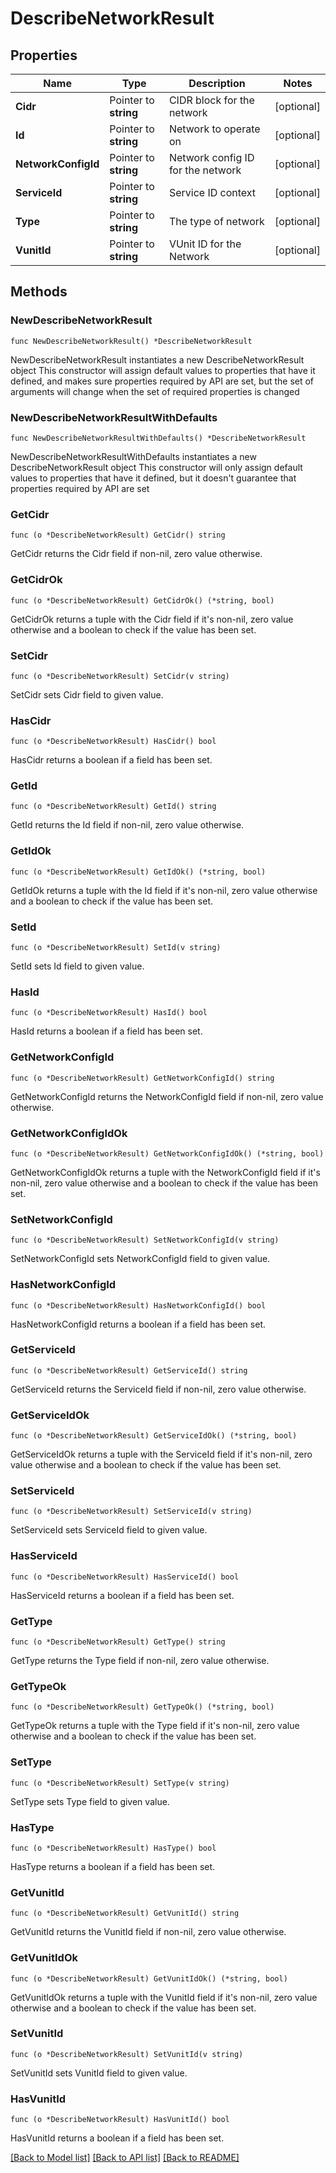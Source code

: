 # DescribeNetworkResult

## Properties

Name | Type | Description | Notes
------------ | ------------- | ------------- | -------------
**Cidr** | Pointer to **string** | CIDR block for the network | [optional] 
**Id** | Pointer to **string** | Network to operate on | [optional] 
**NetworkConfigId** | Pointer to **string** | Network config ID for the network | [optional] 
**ServiceId** | Pointer to **string** | Service ID context | [optional] 
**Type** | Pointer to **string** | The type of network | [optional] 
**VunitId** | Pointer to **string** | VUnit ID for the Network | [optional] 

## Methods

### NewDescribeNetworkResult

`func NewDescribeNetworkResult() *DescribeNetworkResult`

NewDescribeNetworkResult instantiates a new DescribeNetworkResult object
This constructor will assign default values to properties that have it defined,
and makes sure properties required by API are set, but the set of arguments
will change when the set of required properties is changed

### NewDescribeNetworkResultWithDefaults

`func NewDescribeNetworkResultWithDefaults() *DescribeNetworkResult`

NewDescribeNetworkResultWithDefaults instantiates a new DescribeNetworkResult object
This constructor will only assign default values to properties that have it defined,
but it doesn't guarantee that properties required by API are set

### GetCidr

`func (o *DescribeNetworkResult) GetCidr() string`

GetCidr returns the Cidr field if non-nil, zero value otherwise.

### GetCidrOk

`func (o *DescribeNetworkResult) GetCidrOk() (*string, bool)`

GetCidrOk returns a tuple with the Cidr field if it's non-nil, zero value otherwise
and a boolean to check if the value has been set.

### SetCidr

`func (o *DescribeNetworkResult) SetCidr(v string)`

SetCidr sets Cidr field to given value.

### HasCidr

`func (o *DescribeNetworkResult) HasCidr() bool`

HasCidr returns a boolean if a field has been set.

### GetId

`func (o *DescribeNetworkResult) GetId() string`

GetId returns the Id field if non-nil, zero value otherwise.

### GetIdOk

`func (o *DescribeNetworkResult) GetIdOk() (*string, bool)`

GetIdOk returns a tuple with the Id field if it's non-nil, zero value otherwise
and a boolean to check if the value has been set.

### SetId

`func (o *DescribeNetworkResult) SetId(v string)`

SetId sets Id field to given value.

### HasId

`func (o *DescribeNetworkResult) HasId() bool`

HasId returns a boolean if a field has been set.

### GetNetworkConfigId

`func (o *DescribeNetworkResult) GetNetworkConfigId() string`

GetNetworkConfigId returns the NetworkConfigId field if non-nil, zero value otherwise.

### GetNetworkConfigIdOk

`func (o *DescribeNetworkResult) GetNetworkConfigIdOk() (*string, bool)`

GetNetworkConfigIdOk returns a tuple with the NetworkConfigId field if it's non-nil, zero value otherwise
and a boolean to check if the value has been set.

### SetNetworkConfigId

`func (o *DescribeNetworkResult) SetNetworkConfigId(v string)`

SetNetworkConfigId sets NetworkConfigId field to given value.

### HasNetworkConfigId

`func (o *DescribeNetworkResult) HasNetworkConfigId() bool`

HasNetworkConfigId returns a boolean if a field has been set.

### GetServiceId

`func (o *DescribeNetworkResult) GetServiceId() string`

GetServiceId returns the ServiceId field if non-nil, zero value otherwise.

### GetServiceIdOk

`func (o *DescribeNetworkResult) GetServiceIdOk() (*string, bool)`

GetServiceIdOk returns a tuple with the ServiceId field if it's non-nil, zero value otherwise
and a boolean to check if the value has been set.

### SetServiceId

`func (o *DescribeNetworkResult) SetServiceId(v string)`

SetServiceId sets ServiceId field to given value.

### HasServiceId

`func (o *DescribeNetworkResult) HasServiceId() bool`

HasServiceId returns a boolean if a field has been set.

### GetType

`func (o *DescribeNetworkResult) GetType() string`

GetType returns the Type field if non-nil, zero value otherwise.

### GetTypeOk

`func (o *DescribeNetworkResult) GetTypeOk() (*string, bool)`

GetTypeOk returns a tuple with the Type field if it's non-nil, zero value otherwise
and a boolean to check if the value has been set.

### SetType

`func (o *DescribeNetworkResult) SetType(v string)`

SetType sets Type field to given value.

### HasType

`func (o *DescribeNetworkResult) HasType() bool`

HasType returns a boolean if a field has been set.

### GetVunitId

`func (o *DescribeNetworkResult) GetVunitId() string`

GetVunitId returns the VunitId field if non-nil, zero value otherwise.

### GetVunitIdOk

`func (o *DescribeNetworkResult) GetVunitIdOk() (*string, bool)`

GetVunitIdOk returns a tuple with the VunitId field if it's non-nil, zero value otherwise
and a boolean to check if the value has been set.

### SetVunitId

`func (o *DescribeNetworkResult) SetVunitId(v string)`

SetVunitId sets VunitId field to given value.

### HasVunitId

`func (o *DescribeNetworkResult) HasVunitId() bool`

HasVunitId returns a boolean if a field has been set.


[[Back to Model list]](../README.md#documentation-for-models) [[Back to API list]](../README.md#documentation-for-api-endpoints) [[Back to README]](../README.md)


